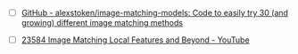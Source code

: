 
- [ ] [GitHub - alexstoken/image-matching-models: Code to easily try 30 (and growing) different image matching methods](https://github.com/alexstoken/image-matching-models)




- [ ] [23584 Image Matching Local Features and Beyond - YouTube](https://www.youtube.com/watch?v=KG-_i12fU_A)